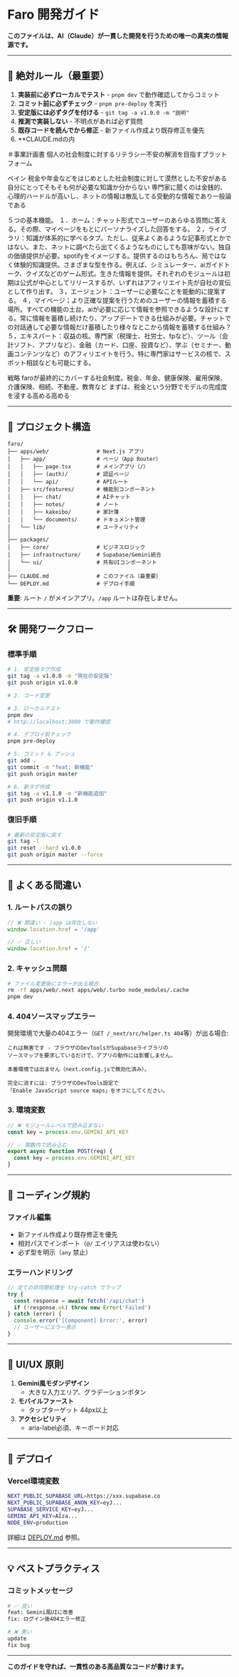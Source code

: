 # Faro 開発ガイド

**このファイルは、AI（Claude）が一貫した開発を行うための唯一の真実の情報源です。**

---

## 🎯 絶対ルール（最重要）

1. **実装前に必ずローカルでテスト** - `pnpm dev` で動作確認してからコミット
2. **コミット前に必ずチェック** - `pnpm pre-deploy` を実行
3. **安定版には必ずタグを付ける** - `git tag -a v1.0.0 -m "説明"`
4. **推測で実装しない** - 不明点があれば必ず質問
5. **既存コードを読んでから修正** - 新ファイル作成より既存修正を優先
6. \*\*CLAUDE.mdの内

＃事業計画書
個人の社会制度に対するリテラシー不安の解消を目指すプラットフォーム

ペイン
税金や年金などをはじめとした社会制度に対して漠然とした不安がある
自分にとってそもそも何が必要な知識か分からない
専門家に聞くのは金銭的、心理的ハードルが高いし、ネットの情報は散乱してる受動的な情報であり一般論である

５つの基本機能。
１．ホーム：チャット形式でユーザーのあらゆる質問に答える。その際、マイページをもとにパーソナライズした回答をする。
２，ライブラリ：知識が体系的に学べるタブ。ただし、従来よくあるような記事形式とかではない。また、ネットに調べたら出てくるようなものにしても意味がない。独自の価値提供が必要。spotifyをイメージする。提供するのはもちろん、局ではなく体験的知識提供。さまざまな型を作る。例えば、シミュレーター、aiガイドトーク、クイズなどのゲーム形式。生きた情報を提供。それぞれのモジュールは初期は公式が中心としてリリースするが、いずれはアフィリエイト先が自社の宣伝として作り出す。
３，エージェント：ユーザーに必要なことを能動的に提案する。
４，マイページ；より正確な提案を行うためのユーザーの情報を蓄積する場所。すべての機能の土台。aiが必要に応じて情報を参照できるような設計にする。常に情報を蓄積し続けたり、アップデートできる仕組みが必要。チャットでの対話通して必要な情報だけ蓄積したり様々なとこから情報を蓄積する仕組み？
５，エキスパート：収益の核。専門家（税理士、社労士、fpなど）、ツール（会計ソフト、アプリなど）、金融（カード、口座、投資など）、学ぶ（セミナー、動画コンテンツなど）のアフィリエイトを行う。特に専門家はサービスの核で、スポット相談なども可能にする。

戦略
faroが最終的にカバーする社会制度。税金、年金、健康保険、雇用保険、介護保険、相続、不動産、教育など
まずは、税金という分野でモデルの完成度を浸する高める高める

---

## 📁 プロジェクト構造

```
faro/
├── apps/web/               # Next.js アプリ
│   ├── app/                # ページ（App Router）
│   │   ├── page.tsx        # メインアプリ（/）
│   │   ├── (auth)/         # 認証ページ
│   │   └── api/            # APIルート
│   ├── src/features/       # 機能別コンポーネント
│   │   ├── chat/           # AIチャット
│   │   ├── notes/          # ノート
│   │   ├── kakeibo/        # 家計簿
│   │   └── documents/      # ドキュメント管理
│   └── lib/                # ユーティリティ
│
├── packages/
│   ├── core/               # ビジネスロジック
│   ├── infrastructure/     # Supabase/Gemini統合
│   └── ui/                 # 共有UIコンポーネント
│
├── CLAUDE.md               # このファイル（最重要）
└── DEPLOY.md               # デプロイ手順
```

**重要**: ルート `/` がメインアプリ。`/app` ルートは存在しません。

---

## 🛠️ 開発ワークフロー

### 標準手順

```bash
# 1. 安定版タグ作成
git tag -a v1.0.0 -m "現在の安定版"
git push origin v1.0.0

# 2. コード変更

# 3. ローカルテスト
pnpm dev
# http://localhost:3000 で動作確認

# 4. デプロイ前チェック
pnpm pre-deploy

# 5. コミット & プッシュ
git add .
git commit -m "feat: 新機能"
git push origin master

# 6. 新タグ作成
git tag -a v1.1.0 -m "新機能追加"
git push origin v1.1.0
```

### 復旧手順

```bash
# 最新の安定版に戻す
git tag -l
git reset --hard v1.0.0
git push origin master --force
```

---

## 🚫 よくある間違い

### 1. ルートパスの誤り

```typescript
// ❌ 間違い - /app は存在しない
window.location.href = '/app'

// ✅ 正しい
window.location.href = '/'
```

### 2. キャッシュ問題

```bash
# ファイル変更後にエラーが出る場合
rm -rf apps/web/.next apps/web/.turbo node_modules/.cache
pnpm dev
```

### 4. 404ソースマップエラー

開発環境で大量の404エラー（`GET /_next/src/helper.ts 404`等）が出る場合:

```
これは無害です - ブラウザのDevToolsがSupabaseライブラリの
ソースマップを要求しているだけで、アプリの動作には影響しません。

本番環境では出ません（next.config.jsで無効化済み）。

完全に消すには: ブラウザのDevTools設定で
「Enable JavaScript source maps」をオフにしてください。
```

### 3. 環境変数

```typescript
// ❌ モジュールレベルで読み込まない
const key = process.env.GEMINI_API_KEY

// ✅ 関数内で読み込む
export async function POST(req) {
  const key = process.env.GEMINI_API_KEY
}
```

---

## 📝 コーディング規約

### ファイル編集

- 新ファイル作成より既存修正を優先
- 相対パスでインポート（`@/` エイリアスは使わない）
- 必ず型を明示（`any` 禁止）

### エラーハンドリング

```typescript
// 全ての非同期処理を try-catch でラップ
try {
  const response = await fetch('/api/chat')
  if (!response.ok) throw new Error('Failed')
} catch (error) {
  console.error('[Component] Error:', error)
  // ユーザーにエラー表示
}
```

---

## 🎨 UI/UX 原則

1. **Gemini風モダンデザイン**
   - 大きな入力エリア、グラデーションボタン
2. **モバイルファースト**
   - タップターゲット 44px以上
3. **アクセシビリティ**
   - aria-label必須、キーボード対応

---

## 🚀 デプロイ

### Vercel環境変数

```bash
NEXT_PUBLIC_SUPABASE_URL=https://xxx.supabase.co
NEXT_PUBLIC_SUPABASE_ANON_KEY=eyJ...
SUPABASE_SERVICE_KEY=eyJ...
GEMINI_API_KEY=AIza...
NODE_ENV=production
```

詳細は [DEPLOY.md](./DEPLOY.md) 参照。

---

## 💡 ベストプラクティス

### コミットメッセージ

```bash
# ✅ 良い
feat: Gemini風UIに改善
fix: ログイン後404エラー修正

# ❌ 悪い
update
fix bug
```

---

**このガイドを守れば、一貫性のある高品質なコードが書けます。**
